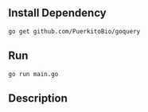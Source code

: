 

## Install Dependency
```shell
go get github.com/PuerkitoBio/goquery
```

## Run 
```shell
go run main.go
```

## Description


